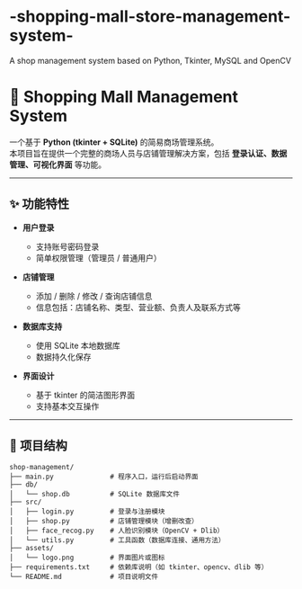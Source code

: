 # -shopping-mall-store-management-system-
A shop management system based on Python, Tkinter, MySQL and OpenCV
# 🏬 Shopping Mall Management System

一个基于 **Python (tkinter + SQLite)** 的简易商场管理系统。  
本项目旨在提供一个完整的商场人员与店铺管理解决方案，包括 **登录认证、数据管理、可视化界面** 等功能。

---

## ✨ 功能特性
- **用户登录**  
  - 支持账号密码登录  
  - 简单权限管理（管理员 / 普通用户）

- **店铺管理**  
  - 添加 / 删除 / 修改 / 查询店铺信息  
  - 信息包括：店铺名称、类型、营业额、负责人及联系方式等  

- **数据库支持**  
  - 使用 SQLite 本地数据库  
  - 数据持久化保存  

- **界面设计**  
  - 基于 tkinter 的简洁图形界面  
  - 支持基本交互操作  

---

## 📂 项目结构
```text
shop-management/
├── main.py              # 程序入口，运行后启动界面
├── db/
│   └── shop.db          # SQLite 数据库文件
├── src/
│   ├── login.py         # 登录与注册模块
│   ├── shop.py          # 店铺管理模块（增删改查）
│   ├── face_recog.py    # 人脸识别模块（OpenCV + Dlib）
│   └── utils.py         # 工具函数（数据库连接、通用方法）
├── assets/
│   └── logo.png         # 界面图片或图标
├── requirements.txt     # 依赖库说明（如 tkinter、opencv、dlib 等）
└── README.md            # 项目说明文件
```
